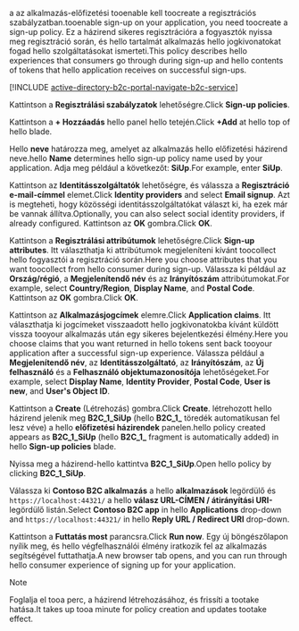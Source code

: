 <span data-ttu-id="17651-101">a az alkalmazás-előfizetési tooenable kell toocreate a regisztrációs szabályzatban.</span><span class="sxs-lookup"><span data-stu-id="17651-101">tooenable sign-up on your application, you need toocreate a sign-up policy.</span></span> <span data-ttu-id="17651-102">Ez a házirend sikeres regisztrációra a fogyasztók nyissa meg regisztráció során, és hello tartalmát alkalmazás hello jogkivonatokat fogad hello szolgáltatásokat ismerteti.</span><span class="sxs-lookup"><span data-stu-id="17651-102">This policy describes hello experiences that consumers go through during sign-up and hello contents of tokens that hello application receives on successful sign-ups.</span></span>

[!INCLUDE [active-directory-b2c-portal-navigate-b2c-service](active-directory-b2c-portal-navigate-b2c-service.md)]

<span data-ttu-id="17651-103">Kattintson a **Regisztrálási szabályzatok** lehetőségre.</span><span class="sxs-lookup"><span data-stu-id="17651-103">Click **Sign-up policies**.</span></span>

<span data-ttu-id="17651-104">Kattintson a **+ Hozzáadás** hello panel hello tetején.</span><span class="sxs-lookup"><span data-stu-id="17651-104">Click **+Add** at hello top of hello blade.</span></span>

<span data-ttu-id="17651-105">Hello **neve** határozza meg, amelyet az alkalmazás hello előfizetési házirend neve.</span><span class="sxs-lookup"><span data-stu-id="17651-105">hello **Name** determines hello sign-up policy name used by your application.</span></span> <span data-ttu-id="17651-106">Adja meg például a következőt: **SiUp**.</span><span class="sxs-lookup"><span data-stu-id="17651-106">For example, enter **SiUp**.</span></span>

<span data-ttu-id="17651-107">Kattintson az **Identitásszolgáltatók** lehetőségre, és válassza a **Regisztráció e-mail-címmel** elemet.</span><span class="sxs-lookup"><span data-stu-id="17651-107">Click **Identity providers** and select **Email signup**.</span></span> <span data-ttu-id="17651-108">Azt is megteheti, hogy közösségi identitásszolgáltatókat választ ki, ha ezek már be vannak állítva.</span><span class="sxs-lookup"><span data-stu-id="17651-108">Optionally, you can also select social identity providers, if already configured.</span></span> <span data-ttu-id="17651-109">Kattintson az **OK** gombra.</span><span class="sxs-lookup"><span data-stu-id="17651-109">Click **OK**.</span></span>

<span data-ttu-id="17651-110">Kattintson a **Regisztrálási attribútumok** lehetőségre.</span><span class="sxs-lookup"><span data-stu-id="17651-110">Click **Sign-up attributes**.</span></span> <span data-ttu-id="17651-111">Itt választhatja ki attribútumok megjeleníteni kívánt toocollect hello fogyasztói a regisztráció során.</span><span class="sxs-lookup"><span data-stu-id="17651-111">Here you choose attributes that you want toocollect from hello consumer during sign-up.</span></span> <span data-ttu-id="17651-112">Válassza ki például az **Ország/régió**, a **Megjelenítendő név** és az **Irányítószám** attribútumokat.</span><span class="sxs-lookup"><span data-stu-id="17651-112">For example, select **Country/Region**, **Display Name**, and **Postal Code**.</span></span> <span data-ttu-id="17651-113">Kattintson az **OK** gombra.</span><span class="sxs-lookup"><span data-stu-id="17651-113">Click **OK**.</span></span>

<span data-ttu-id="17651-114">Kattintson az **Alkalmazásjogcímek** elemre.</span><span class="sxs-lookup"><span data-stu-id="17651-114">Click **Application claims**.</span></span> <span data-ttu-id="17651-115">Itt választhatja ki jogcímeket visszaadott hello jogkivonatokba kívánt küldött vissza tooyour alkalmazás után egy sikeres bejelentkezési élmény.</span><span class="sxs-lookup"><span data-stu-id="17651-115">Here you choose claims that you want returned in hello tokens sent back tooyour application after a successful sign-up experience.</span></span> <span data-ttu-id="17651-116">Válassza például a **Megjelenítendő név**, az **Identitásszolgáltató**, az **Irányítószám**, az **Új felhasználó** és a **Felhasználó objektumazonosítója** lehetőségeket.</span><span class="sxs-lookup"><span data-stu-id="17651-116">For example, select **Display Name**, **Identity Provider**, **Postal Code**, **User is new**, and **User's Object ID**.</span></span>

<span data-ttu-id="17651-117">Kattintson a **Create** (Létrehozás) gombra.</span><span class="sxs-lookup"><span data-stu-id="17651-117">Click **Create**.</span></span> <span data-ttu-id="17651-118">létrehozott hello házirend jelenik meg **B2C_1_SiUp** (hello **B2C\_1\_**  töredék automatikusan fel lesz véve) a hello **előfizetési házirendek** panelen.</span><span class="sxs-lookup"><span data-stu-id="17651-118">hello policy created appears as **B2C_1_SiUp** (hello **B2C\_1\_** fragment is automatically added) in hello **Sign-up policies** blade.</span></span>

<span data-ttu-id="17651-119">Nyissa meg a házirend-hello kattintva **B2C_1_SiUp**.</span><span class="sxs-lookup"><span data-stu-id="17651-119">Open hello policy by clicking **B2C_1_SiUp**.</span></span>

<span data-ttu-id="17651-120">Válassza ki **Contoso B2C alkalmazás** a hello **alkalmazások** legördülő és `https://localhost:44321/` a hello **válasz URL-CÍMEN / átirányítási URI-** legördülő listán.</span><span class="sxs-lookup"><span data-stu-id="17651-120">Select **Contoso B2C app** in hello **Applications** drop-down and `https://localhost:44321/` in hello **Reply URL / Redirect URI** drop-down.</span></span>

<span data-ttu-id="17651-121">Kattintson a **Futtatás most** parancsra.</span><span class="sxs-lookup"><span data-stu-id="17651-121">Click **Run now**.</span></span> <span data-ttu-id="17651-122">Egy új böngészőlapon nyílik meg, és hello végfelhasználói élmény iratkozik fel az alkalmazás segítségével futtathatja.</span><span class="sxs-lookup"><span data-stu-id="17651-122">A new browser tab opens, and you can run through hello consumer experience of signing up for your application.</span></span>

> [!NOTE]
> <span data-ttu-id="17651-123">Foglalja el tooa perc, a házirend létrehozásához, és frissíti a tootake hatása.</span><span class="sxs-lookup"><span data-stu-id="17651-123">It takes up tooa minute for policy creation and updates tootake effect.</span></span>
>